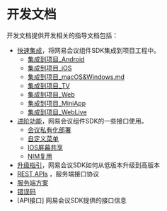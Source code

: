 # 开发文档
开发文档提供开发相关的指导文档包括：
- [快速集成](快速集成/)，将网易会议组件SDK集成到项目工程中。
  - [集成到项目_Android](快速集成/集成到项目_Android.md)
  - [集成到项目_iOS](快速集成/集成到项目_iOS.md)
  - [集成到项目_macOS&Windows.md](快速集成/集成到项目_macOS&Windows.md.md)
  - [集成到项目_TV](快速集成/集成到项目_TV.md)
  - [集成到项目_Web](快速集成/集成到项目_Web.md)
  - [集成到项目_MiniApp](快速集成/集成到项目_MiniApp.md)
  - [集成到项目_WebLive](快速集成/集成到项目_WebLive.md)
- [进阶功能](进阶功能/)，网易会议组件SDK的一些接口使用。
  - [会议私有化部署](进阶功能/会议私有化部署.md)
  - [自定义菜单](进阶功能/自定义菜单.md)
  - [IOS屏幕共享](进阶功能/IOS屏幕共享.md)
  - [NIM复用](进阶功能/NIM复用.md)
- [升级指引](升级指引/)，网易会议SDK如何从低版本升级到高版本
- [REST APIs](REST_APIs/) ，服务端接口协议
- [服务端方案](服务端方案.md)
- [错误码](错误码/)
- [API接口] 网易会议SDK提供的接口信息